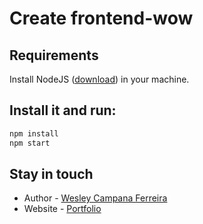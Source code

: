 # Create frontend-wow

## Requirements

Install NodeJS ([download](https://nodejs.org/en/)) in your machine.

## Install it and run:

```sh
npm install
npm start
```
 
## Stay in touch

- Author - [Wesley Campana Ferreira](https://www.linkedin.com/in/wesley-campana-ferreira-081b55152)
- Website - [Portfolio](https://cyber-portfolio.netlify.app/)
 
